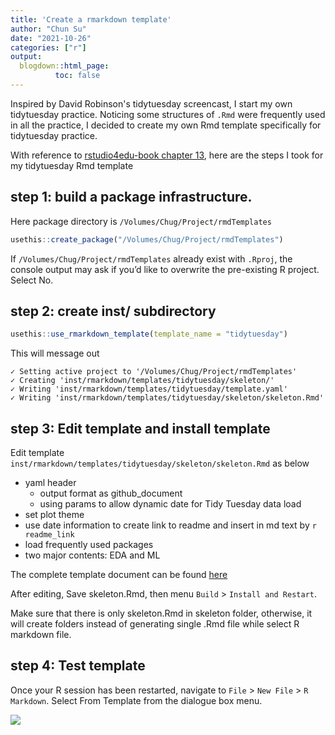 ```yaml
---
title: 'Create a rmarkdown template'
author: "Chun Su"
date: "2021-10-26"
categories: ["r"]
output: 
  blogdown::html_page:
          toc: false
---
```


Inspired by David Robinson's tidytuesday screencast, I start my own tidytuesday practice. Noticing some structures of `.Rmd` were frequently used in all the practice, I decided to create my own Rmd template specifically for tidytuesday practice. 

With reference to [rstudio4edu-book chapter 13](https://rstudio4edu.github.io/rstudio4edu-book/rmd-templates.html), here are the steps I took for my tidytuesday Rmd template

## step 1: build a package infrastructure. 

Here package directory is `/Volumes/Chug/Project/rmdTemplates`

```R
usethis::create_package("/Volumes/Chug/Project/rmdTemplates")
```
If `/Volumes/Chug/Project/rmdTemplates` already exist with `.Rproj`, the console output may ask if you’d like to overwrite the pre-existing R project. Select No.

## step 2: create inst/ subdirectory

```R
usethis::use_rmarkdown_template(template_name = "tidytuesday")
```
This will message out
```
✓ Setting active project to '/Volumes/Chug/Project/rmdTemplates'
✓ Creating 'inst/rmarkdown/templates/tidytuesday/skeleton/'
✓ Writing 'inst/rmarkdown/templates/tidytuesday/template.yaml'
✓ Writing 'inst/rmarkdown/templates/tidytuesday/skeleton/skeleton.Rmd'
```

## step 3: Edit template and install template
Edit template `inst/rmarkdown/templates/tidytuesday/skeleton/skeleton.Rmd` as below

- yaml header 
  - output format as github_document
  - using params to allow dynamic date for Tidy Tuesday data load
- set plot theme
- use date information to create link to readme and insert in md text by `r readme_link`
- load frequently used packages
- two major contents: EDA and ML

The complete template document can be found [here](https://github.com/sckinta/example_code/blob/master/code_examples/skeleton.Rmd)

After editing, Save skeleton.Rmd, then menu `Build` > `Install and Restart`. 

Make sure that there is only skeleton.Rmd in skeleton folder, otherwise, it will create folders instead of generating single .Rmd file while select R markdown file.

## step 4: Test template

Once your R session has been restarted, navigate to `File` > `New File` > `R Markdown`. Select From Template from the dialogue box menu.

![](/img/rmdtemplate_1.png)

